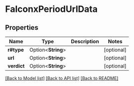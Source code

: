 # FalconxPeriodUrlData

## Properties

Name | Type | Description | Notes
------------ | ------------- | ------------- | -------------
**r#type** | Option<**String**> |  | [optional]
**url** | Option<**String**> |  | [optional]
**verdict** | Option<**String**> |  | [optional]

[[Back to Model list]](../README.md#documentation-for-models) [[Back to API list]](../README.md#documentation-for-api-endpoints) [[Back to README]](../README.md)


